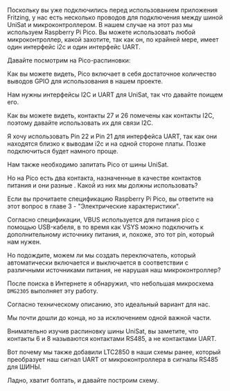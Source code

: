 Поскольку вы уже подключились перед использованием приложения Fritzing, у нас есть несколько проводов для подключения между шиной UniSat и микроконтроллером. В нашем случае на этот раз мы используем Raspberry Pi Pico. Вы можете использовать любой микроконтроллер, какой захотите, так как он, по крайней мере, имеет один интерфейс i2c и один интерфейс UART.

Давайте посмотрим на Pico-распиновки:

Как вы можете видеть, Pico включает в себя достаточное количество выводов GPIO для использования в нашем проекте.

Нам нужны интерфейсы I2C и UART для UniSat, так что давайте поищем его.

Как вы можете видеть, контакты 27 и 26 помечены как контакты I2C, поэтому давайте использовать их для связи I2C.

Я хочу использовать Pin 22 и Pin 21 для интерфейса UART, так как они находятся близко к выводам i2c и на одной стороне платы. Позже подключиться будет намного проще.

Нам также необходимо запитать Pico от шины UniSat.

Но на Pico есть два контакта, назначенные в качестве контактов питания и они разные . Какой из них мы должны использовать?

Если вы прочитаете спецификацию Raspberry Pi Pico, вы ответите на этот вопрос в главе 3 - "Электрические характеристики".

Согласно спецификации, VBUS используется для питания pico с помощью USB-кабеля, в то время как VSYS можно подключить к дополнительному источнику питания, и, похоже, это тот pin, который нам нужен.

Но подождите, можем ли мы создать переключатель, который автоматически включается и выключается в соответствии с различными источниками питания, не нарушая наш микроконтроллер?

После поиска в Интернете я обнаружил, что небольшая микросхема `DMG2305` выполняет эту работу.

Согласно техническому описанию, это идеальный вариант для нас.

Мы почти дошли до конца, но за исключением одной важной части.

Внимательно изучив распиновку шины UniSat, вы заметите, что контакты 6 и 8 называются контактами RS485, а не контактами UART. 

Вот почему мы также добавили LTC2850 в наши схемы ранее, который преобразует наш сигнал UART от микроконтроллера в сигналы RS485 для ШИНЫ.

Ладно, хватит болтать, и давайте построим схему.